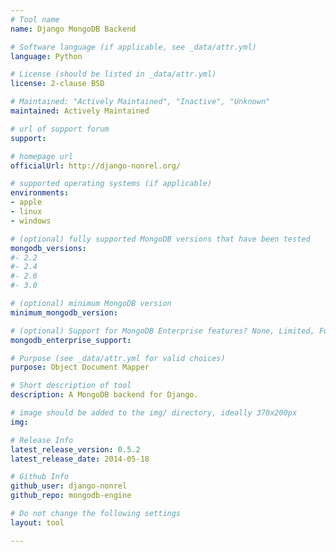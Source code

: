 ```yaml
---
# Tool name
name: Django MongoDB Backend

# Software language (if applicable, see _data/attr.yml)
language: Python

# License (should be listed in _data/attr.yml)
license: 2-clause BSD

# Maintained: "Actively Maintained", "Inactive", "Unknown"
maintained: Actively Maintained

# url of support forum
support: 

# homepage url
officialUrl: http://django-nonrel.org/

# supported operating systems (if applicable)
environments:
- apple
- linux
- windows

# (optional) fully supported MongoDB versions that have been tested
mongodb_versions:
#- 2.2
#- 2.4
#- 2.6
#- 3.0

# (optional) minimum MongoDB version
minimum_mongodb_version:

# (optional) Support for MongoDB Enterprise features? None, Limited, Full
mongodb_enterprise_support: 

# Purpose (see _data/attr.yml for valid choices)
purpose: Object Document Mapper

# Short description of tool
description: A MongoDB backend for Django.

# image should be added to the img/ directory, ideally 370x200px
img: 

# Release Info
latest_release_version: 0.5.2
latest_release_date: 2014-05-18

# Github Info
github_user: django-nonrel
github_repo: mongodb-engine

# Do not change the following settings
layout: tool

---
```

